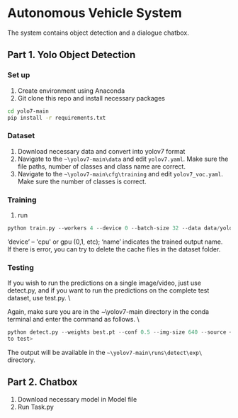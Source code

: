 # Autonomous Vehicle System

The system contains object detection and a dialogue chatbox.

## Part 1. Yolo Object Detection

### Set up

1. Create environment using Anaconda
2. Git clone this repo and install necessary packages

```bash
cd yolo7-main
pip install -r requirements.txt 
```

### Dataset

1. Download necessary data and convert into yolov7 format
2. Navigate to the `~\yolov7-main\data` and edit `yolov7.yaml`. Make sure the file paths, number of classes and class name are correct.
3. Navigate to the `~\yolov7-main\cfg\training` and edit `yolov7_voc.yaml`. Make sure the number of classes is correct.

### Training
1. run 
```python
python train.py --workers 4 --device 0 --batch-size 32 --data data/yolov7.yaml --img 640 640 --cfg cfg/training/yolov7_voc.yaml --weights yolov7.pt --name yolov7_output --hyp data/hyp.scratch.custom.yaml
```
‘device’ – 'cpu' or gpu (0,1, etc); ‘name’ indicates the trained output name.\
If there is error, you can try to delete the cache files in the dataset folder.

### Testing
If you wish to run the predictions on a single image/video, just use detect.py, 
and if you want to run the predictions on the complete test dataset, use test.py. \

Again, make sure you are in the ~\yolov7-main directory in the conda 
terminal and enter the command as follows. \

```python
python detect.py --weights best.pt --conf 0.5 --img-size 640 --source <path of the image 
to test>  
```


The output will be available in the `~\yolov7-main\runs\detect\exp\` directory. 


## Part 2. Chatbox
1. Download necessary model in Model file
2. Run Task.py

